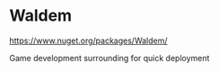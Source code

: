 # Waldem

https://www.nuget.org/packages/Waldem/

Game development surrounding for quick deployment
